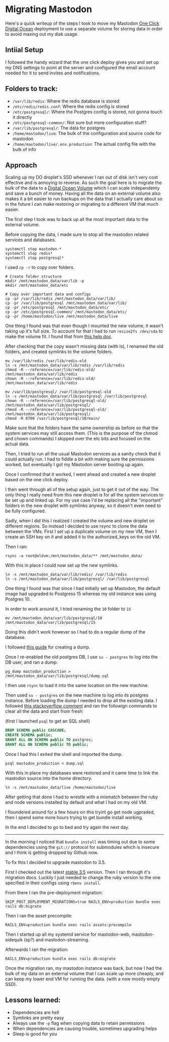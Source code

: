 # Migrating Mastodon

Here's a quick writeup of the steps I took to move my Mastodon [One Click Digital Ocean](https://marketplace.digitalocean.com/apps/mastodon) deployment to use a separate volume for storing data in order to avoid maxing out my disk usage.

## Intiial Setup

I followed the handy wizard that the one click deploy gives you and set up my DNS settings to point at the server and configured the email account needed for it to send invites and notifications.

## Folders to track:

- `/var/lib/redis`: Where the redis database is stored
- `/etc/redis/redis.conf`: Where the redis config is stored
- `/etc/postgresql/`: Where the Postgres config is stored, not gonna touch it directly
- `/etc/postgresql-common/`: Not sure but more configuration stuff?
- `/var/lib/postgresql/`: The data for postgres
- `/home/mastodon/live`: The bulk of the configuration and source code for mastodon
- `/home/mastodon/live/.env.production`: The actual config file with the bulk of info

## Approach

Scaling up my DO droplet's SSD whenever I ran out of disk isn't very cost effective and is annoying to reverse.
As such the goal here is to migrate the bulk of the data to a [Digital Ocean Volume](https://docs.digitalocean.com/products/volumes/) which I can scale independenty and save a bunch of money.
Having all the data on an external volume also makes it a bit easier to run backups on the data that I actually care about so in the future I can make restoring or migrating to a different VM that much easier.

The first step I took was to back up all the most important data to the external volume.

Before copying the data, I made sure to stop all the mastodon related services and databases.

```
systemctl stop mastodon-*
systemctl stop redis*
systemctl stop postgresql*
```

I used `cp -r` to copy over folders.

```
# Create folder structure
mkdir /mnt/mastodon_data/var/lib -p
mkdir /mnt/mastodon_data/etc

# Copy over important data and configs
cp -pr /var/lib/redis /mnt/mastodon_data/var/lib/
cp -pr /var/lib/postgresql /mnt/mastodon_data/var/lib/
cp -pr /etc/postgresql /mnt/mastodon_data/etc/
cp -pr /etc/postgresql-common/ /mnt/mastodon_data/etc/
cp -pr /home/mastodon/live /mnt/mastodon_data/live
```

One thing I found was that even though I mounted the new volume, it wasn't taking up it's full size.
To account for that I had to run `resize2fs /dev/sda` to make the volume fit.
I found that from [this help doc](https://www.digitalocean.com/community/questions/disk-size-not-enlarged-after-upgrade).

After checking that the copy wasn't missing data (with ls), I renamed the old folders, and created symlinks to the volume folders.

```
mv /var/lib/redis /var/lib/redis-old
ln -s /mnt/mastodon_data/var/lib/redis /var/lib/redis
chmod -R --reference=/var/lib/redis-old/ /mnt/mastodon_data/var/lib/redis
chown -R --reference=/var/lib/redis-old/ /mnt/mastodon_data/var/lib/redis

mv /var/lib/postgresql/ /var/lib/postgresql-old
ln -s /mnt/mastodon_data/var/lib/postgresql /var/lib/postgresql
chown -R --reference=/var/lib/postgresql-old/ /mnt/mastodon_data/var/lib/postgresql/
chmod -R --reference=/var/lib/postgresql-old/ /mnt/mastodon_data/var/lib/postgresql/
chmod -R 0700 /var/lib/postgresql/10/main/
```

Make sure that the folders have the same ownership as before so that the system services may still access them.
(This is the purpose of the chmod and chown commands)
I skipped over the etc bits and focused on the actual data.

Then, I tried to run all the usual Mastodon services as a sanity check that it could actually run.
I had to fiddle a bit with making sure the permissions worked, but eventually I got my Mastodon server booting up again.

Once I confirmed that it worked, I went ahead and created a new droplet based on the one click deploy.

I then went through all of the setup again, just to get it out of the way.
The only thing I really need from this new droplet is for all the system services to be set up and linked up.
For my use case I'd be replacing all the "important" folders in the new droplet with symlinks anyway, so it doesn't even need to be fully configured.

Sadly, when I did this I realized I created the volume and new droplet on different regions.
So instead I decided to use rsync to clone the data between the VMs.
First I set up a duplicate volume on my new VM, then I create an SSH key on it and added it to the authorized_keys on the old VM.

Then I ran:

```
rsync -a root@oldvm:/mnt/mastodon_data/** /mnt/mastodon_data/
```

With this in place I could now set up the new symlinks.

```
ln -s /mnt/mastodon_data/var/lib/redis/ /var/lib/redis
ln -s /mnt/mastodon_data/var/lib/postgresql/ /var/lib/postgresql
```

One thing I found was that since I had initially set up Mastodon, the default image had upgraded to Postgress 15 whereas my old instance was using Postgres 10.

In order to work around it, I tried renaming the `10` folder to `15`

```
mv /mnt/mastodon_data/var/lib/postgresql/10 /mnt/mastodon_data/var/lib/postgresql/15
```

Doing this didn't work however so I had to do a regular dump of the database.

I followed [this guide](https://www.netguru.com/blog/how-to-dump-and-restore-postgresql-database) for creating a dump.

Once I re-enabled the old postgres DB, I use `su - postgres` to log into the DB user, and ran a dump:

```
pg_dump mastodon_production > /mnt/mastodon_data/var/lib/postgresql/dump.sql
```

I then use `rsync` to load it into the same location on the new machine.

Then used `su - postgres` on the new machine to log into _its_ postgres instance.
Before loading the dump I needed to drop all the existing data.
I followed [this stackoverflow comment](https://stackoverflow.com/a/13823560) and ran the followign commands to clear all the data and start from fresh:

(first I launched `psql` to get an SQL shell)

```sql
DROP SCHEMA public CASCADE;
CREATE SCHEMA public;
GRANT ALL ON SCHEMA public TO postgres;
GRANT ALL ON SCHEMA public TO public;
```

Once I had this I exited the shell and imported the dump.

```
psql mastodon_production < dump.sql
```

With this in place my databases were restored and it came time to link the mastodon source into the home directory.

```
ln -s /mnt/mastodon_data/live /home/mastodon/live
```

After getting that done I had to wrestle with a mismatch between the ruby and node versions installed by default and what I had on my old VM.

I floundered around for a few hours on this tryint go get node ugpraded, then I spend some more hours trying to get bundle install working.

In the end I decided to go to bed and try again the next day.

---

In the morning I noticed that `bundle install` was timing out due to some dependencies using the `git://` protocol for submodules which is insecure and I think is getting dropped by Github now.

To fix this I decided to upgrade mastodon to 3.5.

First I checked out the latest [stable 3.5](https://github.com/mastodon/mastodon/releases/tag/v3.5.2) version.
Then I ran through it's migration docs.
Luckily I just needed to change the ruby version to the one specified in their configs using `rbenv install`.

From there I ran the pre-deployment migration:

```
SKIP_POST_DEPLOYMENT_MIGRATIONS=true RAILS_ENV=production bundle exec rails db:migrate
```

Then I ran the asset precompile:

```
RAILS_ENV=production bundle exec rails assets:precompile
```

Then I started up all my systemd service for mastodon-web, mastodon-sidequik (sp?) and mastodon-streaming.

Afterwards I ran the migration:

```
RAILS_ENV=production bundle exec rails db:migrate
```

Once the migration ran, my mastodon instance was back, but now I had the bulk of my data on an external volume that I can scale up more cheaply, and can keep my lower end VM for running the data. (with a now mostly empty SSD).

## Lessons learned:

- Dependencies are hell
- Symlinks are pretty easy
- Always use the `-p` flag when copying data to retain permissions
- When dependencies are causing trouble, sometimes upgrading helps
- Sleep is good for you

